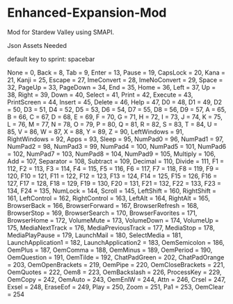 # Enhanced-Expansion-Mod
Mod for Stardew Valley using SMAPI.

Json Assets Needed


default key to sprint: spacebar

None = 0,
Back = 8,
Tab = 9,
Enter = 13,
Pause = 19,
CapsLock = 20,
Kana = 21,
Kanji = 25,
Escape = 27,
ImeConvert = 28,
ImeNoConvert = 29,
Space = 32,
PageUp = 33,
PageDown = 34,
End = 35,
Home = 36,
Left = 37,
Up = 38,
Right = 39,
Down = 40,
Select = 41,
Print = 42,
Execute = 43,
PrintScreen = 44,
Insert = 45,
Delete = 46,
Help = 47,
D0 = 48,
D1 = 49,
D2 = 50,
D3 = 51,
D4 = 52,
D5 = 53,
D6 = 54,
D7 = 55,
D8 = 56,
D9 = 57,
A = 65,
B = 66,
C = 67,
D = 68,
E = 69,
F = 70,
G = 71,
H = 72,
I = 73,
J = 74,
K = 75,
L = 76,
M = 77,
N = 78,
O = 79,
P = 80,
Q = 81,
R = 82,
S = 83,
T = 84,
U = 85,
V = 86,
W = 87,
X = 88,
Y = 89,
Z = 90,
LeftWindows = 91,
RightWindows = 92,
Apps = 93,
Sleep = 95,
NumPad0 = 96,
NumPad1 = 97,
NumPad2 = 98,
NumPad3 = 99,
NumPad4 = 100,
NumPad5 = 101,
NumPad6 = 102,
NumPad7 = 103,
NumPad8 = 104,
NumPad9 = 105,
Multiply = 106,
Add = 107,
Separator = 108,
Subtract = 109,
Decimal = 110,
Divide = 111,
F1 = 112,
F2 = 113,
F3 = 114,
F4 = 115,
F5 = 116,
F6 = 117,
F7 = 118,
F8 = 119,
F9 = 120,
F10 = 121,
F11 = 122,
F12 = 123,
F13 = 124,
F14 = 125,
F15 = 126,
F16 = 127,
F17 = 128,
F18 = 129,
F19 = 130,
F20 = 131,
F21 = 132,
F22 = 133,
F23 = 134,
F24 = 135,
NumLock = 144,
Scroll = 145,
LeftShift = 160,
RightShift = 161,
LeftControl = 162,
RightControl = 163,
LeftAlt = 164,
RightAlt = 165,
BrowserBack = 166,
BrowserForward = 167,
BrowserRefresh = 168,
BrowserStop = 169,
BrowserSearch = 170,
BrowserFavorites = 171,
BrowserHome = 172,
VolumeMute = 173,
VolumeDown = 174,
VolumeUp = 175,
MediaNextTrack = 176,
MediaPreviousTrack = 177,
MediaStop = 178,
MediaPlayPause = 179,
LaunchMail = 180,
SelectMedia = 181,
LaunchApplication1 = 182,
LaunchApplication2 = 183,
OemSemicolon = 186,
OemPlus = 187,
OemComma = 188,
OemMinus = 189,
OemPeriod = 190,
OemQuestion = 191,
OemTilde = 192,
ChatPadGreen = 202,
ChatPadOrange = 203,
OemOpenBrackets = 219,
OemPipe = 220,
OemCloseBrackets = 221,
OemQuotes = 222,
Oem8 = 223,
OemBackslash = 226,
ProcessKey = 229,
OemCopy = 242,
OemAuto = 243,
OemEnlW = 244,
Attn = 246,
Crsel = 247,
Exsel = 248,
EraseEof = 249,
Play = 250,
Zoom = 251,
Pa1 = 253,
OemClear = 254
